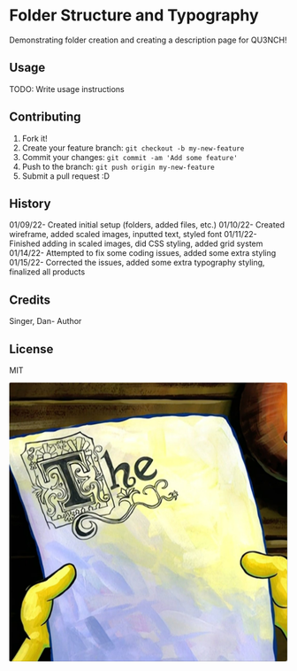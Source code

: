 # Folder Structure and Typography

Demonstrating folder creation and creating a description page for QU3NCH!

## Usage

TODO: Write usage instructions

## Contributing

1. Fork it!
2. Create your feature branch: `git checkout -b my-new-feature`
3. Commit your changes: `git commit -am 'Add some feature'`
4. Push to the branch: `git push origin my-new-feature`
5. Submit a pull request :D

## History

01/09/22- Created initial setup (folders, added files, etc.)
01/10/22- Created wireframe, added scaled images, inputted text, styled font
01/11/22- Finished adding in scaled images, did CSS styling, added grid system
01/14/22- Attempted to fix some coding issues, added some extra styling
01/15/22- Corrected the issues, added some extra typography styling, finalized all products

## Credits

Singer, Dan- Author

## License

MIT

![The](images/the.png)  